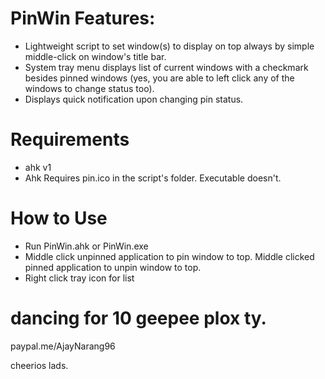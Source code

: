 # PinWin Features:

 - Lightweight script to set window(s) to display on top always by  simple middle-click on window's title bar.
 - System tray menu displays list of current windows with a checkmark besides pinned windows (yes, you are able to left click any of the windows to change status too).
 - Displays quick notification upon changing pin status.


# Requirements

- ahk v1
- Ahk Requires pin.ico in the script's folder. Executable doesn't. 


# How to Use
- Run PinWin.ahk or PinWin.exe
- Middle click unpinned application to pin window to top. Middle clicked pinned application to unpin window to top.
- Right click tray icon for list 
 
# dancing for 10 geepee plox ty.
paypal.me/AjayNarang96

cheerios lads. 

 

